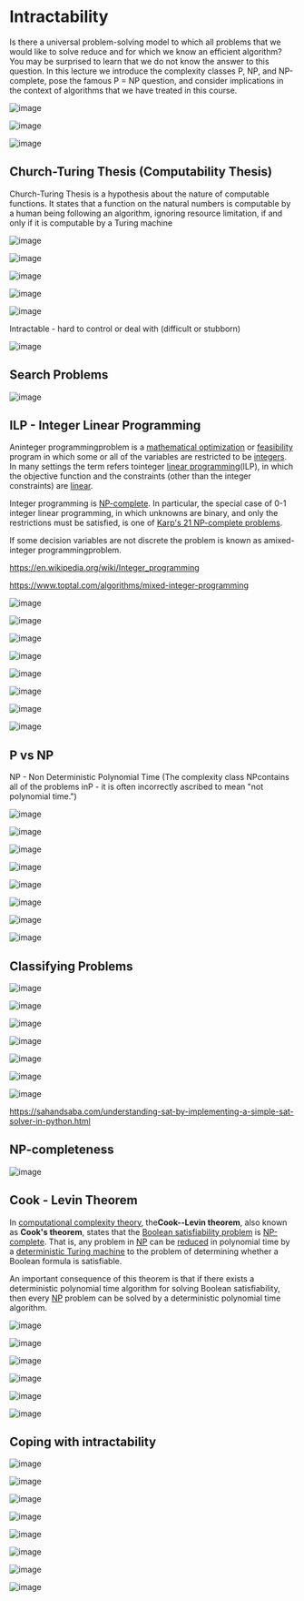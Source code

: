 # Intractability

Is there a universal problem-solving model to which all problems that we would like to solve reduce and for which we know an efficient algorithm? You may be surprised to learn that we do not know the answer to this question. In this lecture we introduce the complexity classes P, NP, and NP-complete, pose the famous P = NP question, and consider implications in the context of algorithms that we have treated in this course.

![image](../../media/Intractability-image1.jpg)

![image](../../media/Intractability-image2.jpg)

![image](../../media/Intractability-image3.jpg)

## Church-Turing Thesis (Computability Thesis)

Church-Turing Thesis is a hypothesis about the nature of computable functions. It states that a function on the natural numbers is computable by a human being following an algorithm, ignoring resource limitation, if and only if it is computable by a Turing machine

![image](../../media/Intractability-image4.jpg)

![image](../../media/Intractability-image5.jpg)

![image](../../media/Intractability-image6.jpg)

![image](../../media/Intractability-image7.jpg)

![image](../../media/Intractability-image8.jpg)

Intractable - hard to control or deal with (difficult or stubborn)

![image](../../media/Intractability-image9.jpg)

## Search Problems

![image](../../media/Intractability-image10.jpg)

## ILP - Integer Linear Programming

Aninteger programmingproblem is a [mathematical optimization](https://en.wikipedia.org/wiki/Mathematical_optimization) or [feasibility](https://en.wikipedia.org/wiki/Constraint_satisfaction_problem) program in which some or all of the variables are restricted to be [integers](https://en.wikipedia.org/wiki/Integer). In many settings the term refers tointeger [linear programming](https://en.wikipedia.org/wiki/Linear_programming)(ILP), in which the objective function and the constraints (other than the integer constraints) are [linear](https://en.wikipedia.org/wiki/Linear_function_(calculus)).

Integer programming is [NP-complete](https://en.wikipedia.org/wiki/NP-complete). In particular, the special case of 0-1 integer linear programming, in which unknowns are binary, and only the restrictions must be satisfied, is one of [Karp's 21 NP-complete problems](https://en.wikipedia.org/wiki/Karp%27s_21_NP-complete_problems).

If some decision variables are not discrete the problem is known as amixed-integer programmingproblem.

<https://en.wikipedia.org/wiki/Integer_programming>

<https://www.toptal.com/algorithms/mixed-integer-programming>

![image](../../media/Intractability-image11.jpg)

![image](../../media/Intractability-image12.jpg)

![image](../../media/Intractability-image13.jpg)

![image](../../media/Intractability-image14.jpg)

![image](../../media/Intractability-image15.jpg)

![image](../../media/Intractability-image16.jpg)

![image](../../media/Intractability-image17.jpg)

![image](../../media/Intractability-image18.jpg)

## P vs NP

NP - Non Deterministic Polynomial Time (The complexity class NPcontains all of the problems inP - it is often incorrectly ascribed to mean "not polynomial time.")

![image](../../media/Intractability-image19.jpg)

![image](../../media/Intractability-image20.jpg)

![image](../../media/Intractability-image21.jpg)

![image](../../media/Intractability-image22.jpg)

![image](../../media/Intractability-image23.jpg)

![image](../../media/Intractability-image24.jpg)

![image](../../media/Intractability-image25.jpg)

![image](../../media/Intractability-image26.jpg)

## Classifying Problems

![image](../../media/Intractability-image27.jpg)

![image](../../media/Intractability-image28.jpg)

![image](../../media/Intractability-image29.jpg)

![image](../../media/Intractability-image30.jpg)

![image](../../media/Intractability-image31.jpg)

![image](../../media/Intractability-image32.jpg)

![image](../../media/Intractability-image33.jpg)

<https://sahandsaba.com/understanding-sat-by-implementing-a-simple-sat-solver-in-python.html>

## NP-completeness

![image](../../media/Intractability-image34.jpg)

## Cook - Levin Theorem

In [computational complexity theory](https://en.wikipedia.org/wiki/Computational_complexity_theory), the**Cook--Levin theorem**, also known as **Cook's theorem**, states that the [Boolean satisfiability problem](https://en.wikipedia.org/wiki/Boolean_satisfiability_problem) is [NP-complete](https://en.wikipedia.org/wiki/NP-completeness). That is, any problem in [NP](https://en.wikipedia.org/wiki/NP_(complexity)) can be [reduced](https://en.wikipedia.org/wiki/Reduction_(complexity)) in polynomial time by a [deterministic Turing machine](https://en.wikipedia.org/wiki/Deterministic_Turing_machine) to the problem of determining whether a Boolean formula is satisfiable.

An important consequence of this theorem is that if there exists a deterministic polynomial time algorithm for solving Boolean satisfiability, then every [NP](https://en.wikipedia.org/wiki/NP_(complexity)) problem can be solved by a deterministic polynomial time algorithm.

![image](../../media/Intractability-image35.jpg)

![image](../../media/Intractability-image36.jpg)

![image](../../media/Intractability-image37.jpg)

![image](../../media/Intractability-image38.jpg)

![image](../../media/Intractability-image39.jpg)

![image](../../media/Intractability-image40.jpg)

## Coping with intractability

![image](../../media/Intractability-image41.jpg)

![image](../../media/Intractability-image42.jpg)

![image](../../media/Intractability-image43.jpg)

![image](../../media/Intractability-image44.jpg)

![image](../../media/Intractability-image45.jpg)

![image](../../media/Intractability-image46.jpg)

![image](../../media/Intractability-image47.jpg)

![image](../../media/Intractability-image48.jpg)
